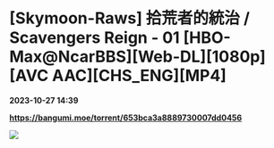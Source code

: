 # [Skymoon-Raws] 拾荒者的統治 / Scavengers Reign - 01 [HBO-Max@NcarBBS][Web-DL][1080p][AVC AAC][CHS_ENG][MP4]

**2023-10-27 14:39**

**https://bangumi.moe/torrent/653bca3a8889730007dd0456**

![](https://telegra.ph/file/1813dca7dfc5f988dbc85.png)